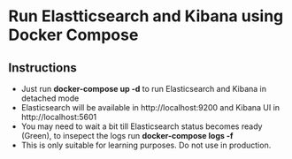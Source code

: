 # Run Elastticsearch and Kibana using Docker Compose

## Instructions
- Just run **docker-compose up -d** to run Elasticsearch and Kibana in detached mode
- Elasticsearch will be available in http://localhost:9200 and Kibana UI in http://localhost:5601
- You may need to wait a bit till Elasticsearch status becomes ready (Green), to insepect the logs run **docker-compose logs -f**
- This is only suitable for learning purposes. Do not use in production.
